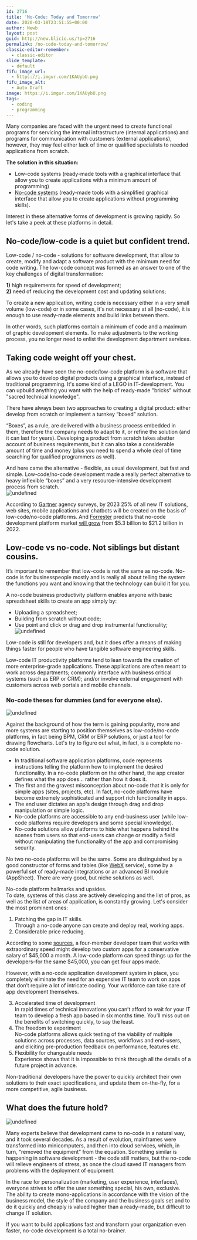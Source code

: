 ```yaml
---
id: 2716
title: 'No-Code: Today and Tomorrow'
date: 2020-03-18T23:51:55+00:00
author: Newb
layout: post
guid: http://new.blicio.us/?p=2716
permalink: /no-code-today-and-tomorrow/
classic-editor-remember:
  - classic-editor
slide_template:
  - default
fifu_image_url:
  - https://i.imgur.com/1KAUybU.png
fifu_image_alt:
  - Auto Draft
image: https://i.imgur.com/1KAUybU.png
tags:
  - coding
  - programming
---
```

Many companies are faced with the urgent need to create functional programs for servicing the internal infrastructure (internal applications) and programs for communication with customers (external applications), however, they may feel either lack of time or qualified specialists to needed applications from scratch.

**The solution in this situation:**

  * Low-code systems (ready-made tools with a graphical interface that allow you to create applications with a minimum amount of programming)
  * [No-code systems](https://dataforsell.com/site-builder) (ready-made tools with a simplified graphical interface that allow you to create applications without programming skills).

Interest in these alternative forms of development is growing rapidly. So let's take a peek at these platforms in detail.

## No-code/low-code is a quiet but confident trend.

Low-code / no-code - solutions for software development, that allow to create, modify and adapt a software product with the minimum need for code writing. The low-code concept was formed as an answer to one of the key challenges of digital transformation:

**1)** high requirements for speed of development;  
**2)** need of reducing the development cost and updating solutions;

To create a new application, writing code is necessary either in a very small volume (low-code) or in some cases, it's not necessary at all (no-code), it is enough to use ready-made elements and build links between them.

In other words, such platforms contain a minimum of code and a maximum of graphic development elements. To make adjustments to the working process, you no longer need to enlist the development department services.

## Taking code weight off your chest.

As we already have seen the no-code/low-code platform is a software that allows you to develop digital products using a graphical interface, instead of traditional programming. It's some kind of a LEGO in IT-development. You can upbuild anything you want with the help of ready-made "bricks" without "sacred technical knowledge".

There have always been two approaches to creating a digital product: either develop from scratch or implement a turnkey “boxed” solution.

“Boxes”, as a rule, are delivered with a business process embedded in them, therefore the company needs to adapt to it, or refine the solution (and it can last for years). Developing a product from scratch takes abetter account of business requirements, but it can also take a considerable amount of time and money (plus you need to spend a whole deal of time searching for qualified programmers as well).

And here came the alternative - flexible, as usual development, but fast and simple. Low-code/no-code development made a really perfect alternative to heavy inflexible “boxes” and a very resource-intensive development process from scratch.  
![undefined](https://i.imgur.com/7jkjiSA.png) 

According to [Gartner](https://www.gartner.com/en) agency surveys, by 2023 25% of all new IT solutions, web sites, mobile applications and chatbots will be created on the basis of low-code/no-code platforms. And [Forrester](https://go.forrester.com/) predicts that no-code development platform market [will grow](https://www.quickbase.com/blog/5-shadow-it-statistics-to-make-you-reconsider-your-life) from $5.3 billion to $21.2 billion in 2022.

## Low-code vs no-code. Not siblings but distant cousins.

It’s important to remember that low-code is not the same as no-code. No-code is for businesspeople mostly and is really all about telling the system the functions you want and knowing that the technology can build it for you.

A no-code business productivity platform enables anyone with basic spreadsheet skills to create an app simply by:

  * Uploading a spreadsheet;
  * Building from scratch without code;
  * Use point and click or drag and drop instrumental functionality;  
![undefined](https://i.imgur.com/DBtxeto.png) 

Low-code is still for developers and, but it does offer a means of making things faster for people who have tangible software engineering skills.

Low-code IT productivity platforms tend to lean towards the creation of more enterprise-grade applications. These applications are often meant to work across departments; commonly interface with business critical systems (such as ERP or CRM); and/or involve external engagement with customers across web portals and mobile channels. 

### No-code theses for dummies (and for everyone else).

![undefined](https://i.imgur.com/aV24quD.png) 

Against the background of how the term is gaining popularity, more and more systems are starting to position themselves as low-code/no-code platforms, in fact being BPM, CRM or ERP solutions, or just a tool for drawing flowcharts. Let's try to figure out what, in fact, is a complete no-code solution.

  * In traditional software application platforms, code represents instructions telling the platform how to implement the desired functionality. In a no-code platform on the other hand, the app creator defines what the app does… rather than how it does it.
  * The first and the gravest misconception about no-code that it is only for simple apps (sites, projects, etc). In fact, no-code platforms have become extremely sophisticated and support rich functionality in apps.
  * The end user dictates an app's design through drag and drop manipulation or simple logic.
  * No-code platforms are accessible to any end-business user (while low-code platforms require developers and some special knowledge).
  * No-code solutions allow platforms to hide what happens behind the scenes from users so that end-users can change or modify a field without manipulating the functionality of the app and compromising security.

No two no-code platforms will be the same. Some are distinguished by a good constructor of forms and tables (like [WebX](https://start.webx.page/) service), some by a powerful set of ready-made integrations or an advanced BI module (AppSheet). There are very good, but niche solutions as well.

No-code platform hallmarks and upsides.  
To date, systems of this class are actively developing and the list of pros, as well as the list of areas of application, is constantly growing. Let's consider the most prominent ones:

  1. Patching the gap in IT skills.  
    Through a no-code anyone can create and deploy real, working apps.
  2. Considerable price reducing.

According to some [sources](https://kissflow.com/no-code/no-code-app-development-platform-benefits/), a four-member developer team that works with extraordinary speed might develop two custom apps for a conservative salary of $45,000 a month. A low-code platform can speed things up for the developers–for the same $45,000, you can get four apps made.

However, with a no-code application development system in place, you completely eliminate the need for an expensive IT team to work on apps that don’t require a lot of intricate coding. Your workforce can take care of app development themselves.

<ol start="3">
  <li>
    Accelerated time of development<br /> In rapid times of technical innovations you can’t afford to wait for your IT team to develop a fresh app based in six months time. You’ll miss out on the benefits of switching quickly, to say the least.
  </li>
  <li>
    The freedom to experiment<br /> No-code platforms allows quick testing of the viability of multiple solutions across processes, data sources, workflows and end-users, and eliciting pre-production feedback on performance, features etc.
  </li>
  <li>
    Flexibility for changeable needs<br /> Experience shows that it is impossible to think through all the details of a future project in advance.
  </li>
</ol>

Non-traditional developers have the power to quickly architect their own solutions to their exact specifications, and update them on-the-fly, for a more competitive, agile business.

## What does the future hold?

![undefined](https://i.imgur.com/ZAkWjOL.png) 

Many experts believe that development came to no-code in a natural way, and it took several decades. As a result of evolution, mainframes were transformed into minicomputers, and then into cloud services, which, in turn, “removed the equipment” from the equation. Something similar is happening in software development - the code still matters, but the no-code will relieve engineers of stress, as once the cloud saved IT managers from problems with the deployment of equipment.

In the race for personalization (marketing, user experience, interfaces), everyone strives to offer the user something special, his own, exclusive. The ability to create mono-applications in accordance with the vision of the business model, the style of the company and the business goals set and to do it quickly and cheaply is valued higher than a ready-made, but difficult to change IT solution.

If you want to build applications fast and transform your organization even faster, no-code development is a total no-brainer.